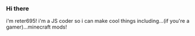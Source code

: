 ### Hi there
i'm reter695! i'm a JS coder so i can make cool things including...(if you're a gamer)...minecraft mods!
